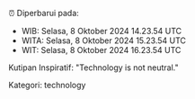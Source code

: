 ⏰ Diperbarui pada:
- WIB: Selasa, 8 Oktober 2024 14.23.54 UTC
- WITA: Selasa, 8 Oktober 2024 15.23.54 UTC
- WIT: Selasa, 8 Oktober 2024 16.23.54 UTC

Kutipan Inspiratif:
"Technology is not neutral."


Kategori: technology


